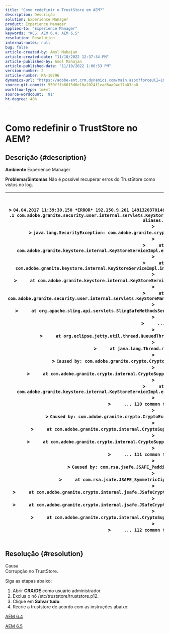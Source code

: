 ```yaml
---
title: "Como redefinir o TrustStore em AEM?"
description: Descrição
solution: Experience Manager
product: Experience Manager
applies-to: "Experience Manager"
keywords: "KCS; AEM 6.4; AEM 6,5"
resolution: Resolution
internal-notes: null
bug: false
article-created-by: Amol Mahajan
article-created-date: "11/10/2022 12:37:34 PM"
article-published-by: Amol Mahajan
article-published-date: "11/10/2022 1:00:53 PM"
version-number: 2
article-number: KA-16796
dynamics-url: "https://adobe-ent.crm.dynamics.com/main.aspx?forceUCI=1&pagetype=entityrecord&etn=knowledgearticle&id=55d96f70-f460-ed11-9561-6045bd006268"
source-git-commit: 550fffb6013d6e10a2024f1ead6aa94c17a03ca8
workflow-type: tm+mt
source-wordcount: '91'
ht-degree: 48%

---
```


# Como redefinir o TrustStore no AEM?

## Descrição {#description}

<b>Ambiente</b>
Experience Manager


<b>Problema/Sintomas</b>
Não é possível recuperar erros do TrustStore como vistos no log.




| <br><br>> `04.04.2017 11:39:30.150 *ERROR* 192.150.9.201 1491320370146 GET ` `/libs/granite/security/truststore` `.json HTTP` `/1` `.1 com.adobe.granite.security.user.internal.servlets.KeyStoreManagingServlet Unable to retrieve the truststore's aliases.`<br>> <br>> `java.lang.SecurityException: com.adobe.granite.crypto.CryptoException: Cannot convert byte data`<br>> <br>> `    ` `at com.adobe.granite.keystore.internal.KeyStoreServiceImpl.extractStorePassword(KeyStoreServiceImpl.java:609)`<br>> <br>> `    ` `at com.adobe.granite.keystore.internal.KeyStoreServiceImpl.internalGetTrustStore(KeyStoreServiceImpl.java:462)`<br>> <br>> `    ` `at com.adobe.granite.keystore.internal.KeyStoreServiceImpl.getTrustStore(KeyStoreServiceImpl.java:154)`<br>> <br>> `    ` `at com.adobe.granite.security.user.internal.servlets.KeyStoreManagingServlet.doGet(KeyStoreManagingServlet.java:154)`<br>> <br>> `    ` `at org.apache.sling.api.servlets.SlingSafeMethodsServlet.mayService(SlingSafeMethodsServlet.java:269)`<br>> <br>> `    ` `...`<br>> <br>> `    ` `at org.eclipse.jetty.util.thread.QueuedThreadPool$3.run(QueuedThreadPool.java:555)`<br>> <br>> `    ` `at java.lang.Thread.run(Thread.java:745)`<br>> <br>> `Caused by: com.adobe.granite.crypto.CryptoException: Cannot convert byte data`<br>> <br>> `    ` `at com.adobe.granite.crypto.internal.CryptoSupportImpl.unprotect(CryptoSupportImpl.java:160)`<br>> <br>> `    ` `at com.adobe.granite.keystore.internal.KeyStoreServiceImpl.extractStorePassword(KeyStoreServiceImpl.java:601)`<br>> <br>> `    ` `... 110 common frames omitted`<br>> <br>> `Caused by: com.adobe.granite.crypto.CryptoException: Failed decrypting cipher text`<br>> <br>> `    ` `at com.adobe.granite.crypto.internal.CryptoSupportImpl.decrypt(CryptoSupportImpl.java:96)`<br>> <br>> `    ` `at com.adobe.granite.crypto.internal.CryptoSupportImpl.unprotect(CryptoSupportImpl.java:157)`<br>> <br>> `    ` `... 111 common frames omitted`<br>> <br>> `Caused by: com.rsa.jsafe.JSAFE_PaddingException: Invalid padding.`<br>> <br>> `    ` `at com.rsa.jsafe.JSAFE_SymmetricCipher.decryptFinal(Unknown Source)`<br>> <br>> `    ` `at com.adobe.granite.crypto.internal.jsafe.JSafeCryptoSupport.getPlainText(JSafeCryptoSupport.java:325)`<br>> <br>> `    ` `at com.adobe.granite.crypto.internal.jsafe.JSafeCryptoSupport.getPlainText(JSafeCryptoSupport.java:307)`<br>> <br>> `    ` `at com.adobe.granite.crypto.internal.CryptoSupportImpl.decrypt(CryptoSupportImpl.java:94)`<br>> <br>> `    ` `... 112 common frames omitted`<br><br> |
| --- |





## Resolução {#resolution}

Causa<br>
Corrupção no TrustStore.

Siga as etapas abaixo:

1. Abrir <b>CRX/DE</b> como usuário administrador.
2. Exclua o nó /etc/truststore/truststore.p12.
3. Clique em <b>Salvar tudo</b>.
4. Recrie a truststore de acordo com as instruções abaixo:




[AEM 6.4](https://docs.adobe.com/content/help/pt-BR/experience-manager-64/administering/security/saml-2-0-authenticationhandler.html#add-the-idp-certificate-to-the-aem-truststore)

[AEM 6.5](https://docs.adobe.com/content/help/pt-BR/experience-manager-65/administering/security/saml-2-0-authenticationhandler.html#add-the-idp-certificate-to-the-aem-truststore)
